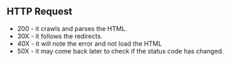 ## HTTP Request

- 200 - it crawls and parses the HTML.
- 30X - it follows the redirects.
- 40X - it will note the error and not load the HTML
- 50X - it may come back later to check if the status code has changed.
